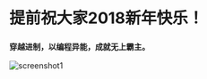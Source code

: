 # 提前祝大家2018新年快乐！

### `穿越进制，以编程异能，成就无上霸主。`










![screenshot1](https://github.com/stonedreamforest/Tennn/blob/master/2017-09-25_22-09-16.gif)
